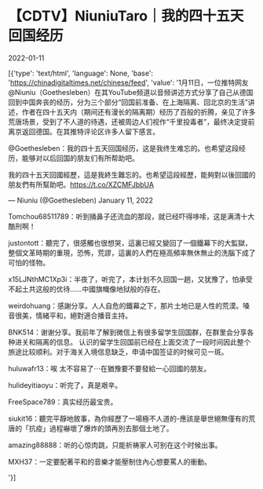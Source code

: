 # 【CDTV】NiuniuTaro｜我的四十五天回国经历

2022-01-11

[{'type': 'text/html', 'language': None, 'base': 'https://chinadigitaltimes.net/chinese/feed', 'value': '1月11日，一位推特网友 @Niuniu（Goethesleben）在其YouTube频道以音频讲述方式分享了自己从德国回到中国奔丧的经历，分为三个部分“回国前准备、在上海隔离、回北京的生活”讲述，作者在四十五天内（期间还有漫长的隔离期）经历了百般的折腾，亲见了许多荒唐场景，受到了不人道的待遇，还被周边人们视作“千里投毒者”，最终决定提前离京返回德国。在其推特评论区许多人留下感言。



@Goethesleben：我的四十五天回国经历，这是我终生难忘的。也希望这段经历，能够对以后回国的朋友们有所帮助吧。







我的四十五天回國經歷，這是我終生難忘的。也希望這段經歷，能夠對以後回國的朋友們有所幫助吧。https://t.co/XZCMFJbbUA

&mdash; Niuniu (@Goethesleben) January 11, 2022





Tomchou68511789：听到捅鼻子还流血的那段，就已经吓得哆嗦，这是满清十大酷刑啊！

justontott：聽完了，很感觸也很想哭，這裏已經又變回了一個鐵幕下的大監獄，整個文革時期的重現，恐怖，荒謬，這裏的人們在極高頻率無休無止的洗腦下成了可怕的怪物。

x15LJNthMC1Xp3i：半夜了，听完了，本计划不久回国一趟，又犹豫了，怕承受不起土共这般的优待……中國旗幟像地狱般的存在。

weirdohuang：感謝分享。人人自危的鐵幕之下，那片土地已是人性的荒漠。嗓音很美，情緒平和，絕對適合播音主持。

BNK514：谢谢分享。我前年了解到微信上有很多留学生回国群，在群里会分享各种进关和隔离的信息。 认识的留学生回国前已经在上面交流了一段时间因此整个旅途比较顺利。对于海关入境信息缺乏，申请中国签证的时候可见一斑。

huluwafr13：唉 太不容易了⋯在猶豫要不要發給一心回國的朋友。

hulideyitiaoyu：听完了，真是艰辛。

FreeSpace789：真实经历最宝贵。

siukit16：聽完平靜地敘事，為你經歷了一場極不人道的-應該是舉世絕無僅有的荒唐的「抗疫」過程嚇壞了爆炸的頭再別去那個土地了。

amazing88888：听的心惊肉跳，只能祈祷家人可别在这个时候出事。

MXH37：一定要配著平和的音樂才能壓制住內心想要罵人的衝動。

'}]